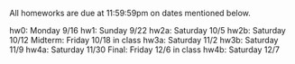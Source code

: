 All homeworks are due at 11:59:59pm on dates mentioned below.

hw0: Monday 9/16
hw1: Sunday 9/22
hw2a: Saturday 10/5
hw2b: Saturday 10/12
Midterm: Friday 10/18 in class
hw3a: Saturday 11/2
hw3b: Saturday 11/9
hw4a: Saturday 11/30
Final: Friday 12/6 in class
hw4b: Saturday 12/7